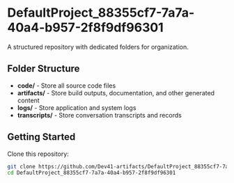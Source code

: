 # DefaultProject_88355cf7-7a7a-40a4-b957-2f8f9df96301
A structured repository with dedicated folders for organization.

## Folder Structure

- **code/** - Store all source code files
- **artifacts/** - Store build outputs, documentation, and other generated content
- **logs/** - Store application and system logs
- **transcripts/** - Store conversation transcripts and records

## Getting Started

Clone this repository:
```bash
git clone https://github.com/Dev41-artifacts/DefaultProject_88355cf7-7a7a-40a4-b957-2f8f9df96301
cd DefaultProject_88355cf7-7a7a-40a4-b957-2f8f9df96301
```
